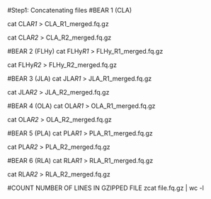 #Step1: Concatenating files
#BEAR 1 (CLA)

cat CLA*R1* > CLA_R1_merged.fq.gz

cat CLA*R2* > CLA_R2_merged.fq.gz


#BEAR 2 (FLHy)
cat FLHy*R1* > FLHy_R1_merged.fq.gz

cat FLHy*R2* > FLHy_R2_merged.fq.gz

#BEAR 3 (JLA)
cat JLA*R1* > JLA_R1_merged.fq.gz

cat JLA*R2* > JLA_R2_merged.fq.gz


#BEAR 4 (OLA)
cat OLA*R1* > OLA_R1_merged.fq.gz 

cat OLA*R2* > OLA_R2_merged.fq.gz


#BEAR 5 (PLA)
cat PLA*R1* > PLA_R1_merged.fq.gz 

cat PLA*R2* > PLA_R2_merged.fq.gz


#BEAR 6 (RLA)
cat RLA*R1* > RLA_R1_merged.fq.gz

cat RLA*R2* > RLA_R2_merged.fq.gz

#COUNT NUMBER OF LINES IN GZIPPED FILE
zcat file.fq.gz | wc -l
